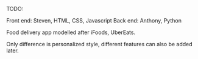 TODO:

Front end: Steven, HTML, CSS, Javascript
Back end: Anthony, Python

Food delivery app modelled after iFoods, UberEats.

Only difference is personalized style, different features can also be added later.
